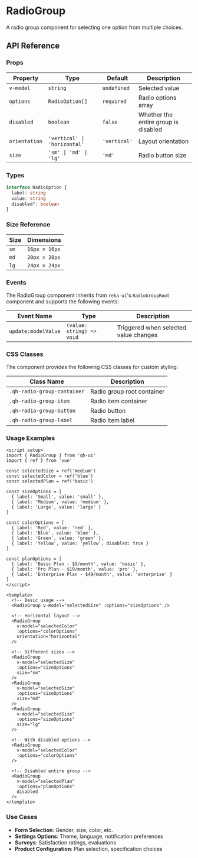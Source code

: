 # RadioGroup
A radio group component for selecting one option from multiple choices.

<script setup>
import { RadioGroup } from 'qh-ui'
import { ref } from 'vue'

const selectedValue = ref('option1')

const options = [
  { label: 'Option 1', value: 'option1' },
  { label: 'Option 2', value: 'option2' },
  { label: 'Option 3', value: 'option3' }
]
</script>

<ComponentPreview name="RadioGroupDemo">
  <RadioGroup v-model="selectedValue" :options="options" />
</ComponentPreview>

## API Reference

### Props

| Property | Type | Default | Description |
| --- | --- | --- | --- |
| `v-model` | `string` | `undefined` | Selected value |
| `options` | `RadioOption[]` | `required` | Radio options array |
| `disabled` | `boolean` | `false` | Whether the entire group is disabled |
| `orientation` | `'vertical' \| 'horizontal'` | `'vertical'` | Layout orientation |
| `size` | `'sm' \| 'md' \| 'lg'` | `'md'` | Radio button size |

### Types

```typescript
interface RadioOption {
  label: string
  value: string
  disabled?: boolean
}
```

### Size Reference

| Size | Dimensions |
| --- | --- |
| `sm` | `16px × 16px` |
| `md` | `20px × 20px` |
| `lg` | `24px × 24px` |

### Events

The RadioGroup component inherits from `reka-ui`'s `RadioGroupRoot` component and supports the following events:

| Event Name | Type | Description |
| --- | --- | --- |
| `update:modelValue` | `(value: string) => void` | Triggered when selected value changes |

### CSS Classes

The component provides the following CSS classes for custom styling:

| Class Name | Description |
| --- | --- |
| `.qh-radio-group-container` | Radio group root container |
| `.qh-radio-group-item` | Radio item container |
| `.qh-radio-group-button` | Radio button |
| `.qh-radio-group-label` | Radio item label |

### Usage Examples

```vue
<script setup>
import { RadioGroup } from 'qh-ui'
import { ref } from 'vue'

const selectedSize = ref('medium')
const selectedColor = ref('blue')
const selectedPlan = ref('basic')

const sizeOptions = [
  { label: 'Small', value: 'small' },
  { label: 'Medium', value: 'medium' },
  { label: 'Large', value: 'large' }
]

const colorOptions = [
  { label: 'Red', value: 'red' },
  { label: 'Blue', value: 'blue' },
  { label: 'Green', value: 'green' },
  { label: 'Yellow', value: 'yellow', disabled: true }
]

const planOptions = [
  { label: 'Basic Plan - $9/month', value: 'basic' },
  { label: 'Pro Plan - $19/month', value: 'pro' },
  { label: 'Enterprise Plan - $49/month', value: 'enterprise' }
]
</script>

<template>
  <!-- Basic usage -->
  <RadioGroup v-model="selectedSize" :options="sizeOptions" />

  <!-- Horizontal layout -->
  <RadioGroup
    v-model="selectedColor"
    :options="colorOptions"
    orientation="horizontal"
  />

  <!-- Different sizes -->
  <RadioGroup
    v-model="selectedSize"
    :options="sizeOptions"
    size="sm"
  />
  <RadioGroup
    v-model="selectedSize"
    :options="sizeOptions"
    size="md"
  />
  <RadioGroup
    v-model="selectedSize"
    :options="sizeOptions"
    size="lg"
  />

  <!-- With disabled options -->
  <RadioGroup
    v-model="selectedColor"
    :options="colorOptions"
  />

  <!-- Disabled entire group -->
  <RadioGroup
    v-model="selectedPlan"
    :options="planOptions"
    disabled
  />
</template>
```

### Use Cases

- **Form Selection**: Gender, size, color, etc.
- **Settings Options**: Theme, language, notification preferences
- **Surveys**: Satisfaction ratings, evaluations
- **Product Configuration**: Plan selection, specification choices
